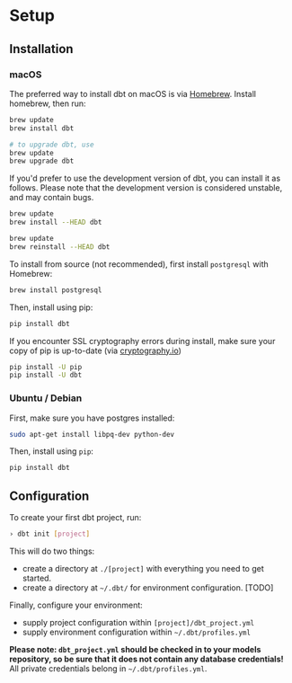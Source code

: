 # Setup

## Installation

### macOS

The preferred way to install dbt on macOS is via [Homebrew](http://brew.sh/). Install homebrew, then run:

```bash
brew update
brew install dbt

# to upgrade dbt, use
brew update
brew upgrade dbt
```

If you'd prefer to use the development version of dbt, you can install it as follows. Please note that the development version is considered unstable, and may contain bugs.

```bash
brew update
brew install --HEAD dbt

brew update
brew reinstall --HEAD dbt
```

To install from source (not recommended), first install `postgresql` with Homebrew:

```bash
brew install postgresql
```

Then, install using pip:

```bash
pip install dbt
```

If you encounter SSL cryptography errors during install, make sure your copy of pip is up-to-date (via [cryptography.io](https://cryptography.io/en/latest/faq/#compiling-cryptography-on-os-x-produces-a-fatal-error-openssl-aes-h-file-not-found-error))

```bash
pip install -U pip
pip install -U dbt
```

### Ubuntu / Debian

First, make sure you have postgres installed:

```bash
sudo apt-get install libpq-dev python-dev
```

Then, install using `pip`:

```bash
pip install dbt
```

## Configuration

To create your first dbt project, run:

```bash
› dbt init [project]
```

This will do two things:
- create a directory at `./[project]` with everything you need to get started.
- create a directory at `~/.dbt/` for environment configuration. [TODO]

Finally, configure your environment:
- supply project configuration within `[project]/dbt_project.yml`
- supply environment configuration within `~/.dbt/profiles.yml`

**Please note: `dbt_project.yml` should be checked in to your models repository, so be sure that it does not contain any database
credentials!** All private credentials belong in `~/.dbt/profiles.yml`.
